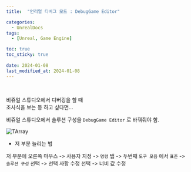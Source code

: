 ```yaml
---
title:  "언리얼 디버그 모드 : DebugGame Editor"

categories:
  - UnrealDocs
tags:
  - [Unreal, Game Engine]

toc: true
toc_sticky: true
 
date: 2024-01-08
last_modified_at: 2024-01-08
---
```


<br>

비쥬얼 스튜디오에서 디버깅을 할 때  
조사식을 보는 등 하고 싶다면...  

비쥬얼 스튜디오에서 솔루션 구성을 `DebugGame Editor` 로 바꿔줘야 함.

![TArray](https://drive.google.com/uc?export=view&id=1QHwntLdsYXyNHqmdyst0hi6xxRkLDSvk)  


+ 저 부분 늘리는 법

저 부분에 오른쪽 마우스 -> 사용자 지정 -> `명령` 탭 -> 두번째 `도구 모음` 에서 `표준` ->  
`솔루션 구성` 선택 -> 선택 사항 수정 선택 -> 너비 값 수정